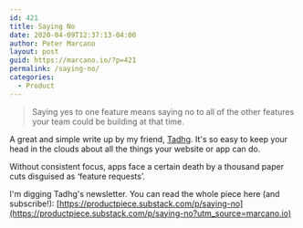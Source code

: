 ```yaml
---
id: 421
title: Saying No
date: 2020-04-09T12:37:13-04:00
author: Peter Marcano
layout: post
guid: https://marcano.io/?p=421
permalink: /saying-no/
categories:
  - Product
---
```

> Saying yes to one feature means saying no to all of the other features your team could be building at that time.

A great and simple write up by my friend, [Tadhg](https://twitter.com/@tadhgol). It's so easy to keep your head in the clouds about all the things your website or app can do.

Without consistent focus, apps face a certain death by a thousand paper cuts disguised as &#8216;feature requests&#8217;.

I'm digging Tadhg's newsletter. You can read the whole piece here (and subscribe!): [https://productpiece.substack.com/p/saying-no](https://productpiece.substack.com/p/saying-no?utm_source=marcano.io)
